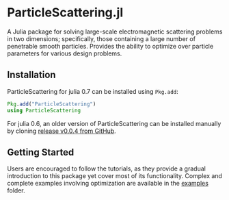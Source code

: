 # ParticleScattering.jl

A Julia package for solving large-scale electromagnetic
scattering problems in two dimensions; specifically,
those containing a large number of penetrable smooth
particles. Provides the ability to optimize over particle parameters for various design problems.

## Installation

ParticleScattering for julia 0.7 can be installed using `Pkg.add`:

```julia
Pkg.add("ParticleScattering")
using ParticleScattering
```

For julia 0.6, an older version of ParticleScattering can be installed manually
by cloning [release v0.0.4 from GitHub](https://github.com/bblankrot/ParticleScattering.jl/releases/tag/v0.0.4).

## Getting Started

Users are encouraged to follow the tutorials, as they provide a gradual
introduction to this package yet cover most of its functionality.
Complex and complete examples involving optimization are available in the
 [examples](https://github.com/bblankrot/ParticleScattering.jl/tree/master/examples)
folder.
